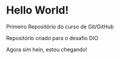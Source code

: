 # Hello World!
 Primeiro Repositório do curso de Git/GitHub

Repositório criado para o desafio DIO

Agora sim hein, estou chegando!
